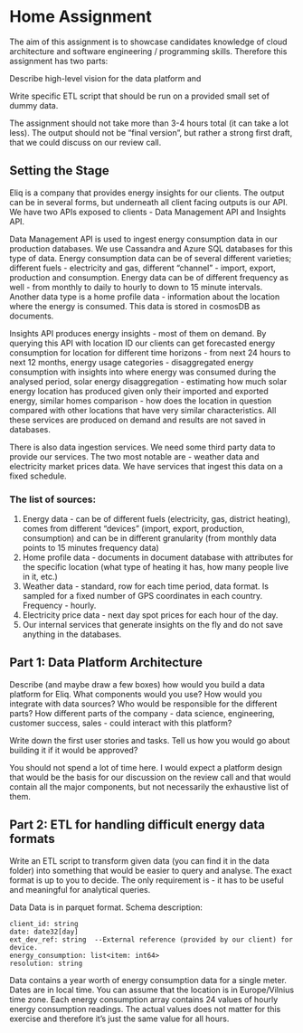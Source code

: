 # Home Assignment

The aim of this assignment is to showcase candidates knowledge of cloud architecture and software engineering / programming skills. Therefore this assignment has two parts:

Describe high-level vision for the data platform and 

Write specific ETL script that should be run on a provided small set of dummy data.

The assignment should not take more than 3-4 hours total (it can take a lot less). The output should not be “final version”, but rather a strong first draft, that we could discuss on our review call. 

## Setting the Stage
Eliq is a company that provides energy insights for our clients. The output can be in several forms, but underneath all client facing outputs is our API. We have two APIs exposed to clients - Data Management API and Insights API.

Data Management API is used to ingest energy consumption data in our production databases. We use Cassandra and Azure SQL databases for this type of data. Energy consumption data can be of several different varieties; different fuels - electricity and gas, different “channel” - import, export, production and consumption. Energy data can be of different frequency as well - from monthly to daily to hourly to down to 15 minute intervals. Another data type is a home profile data - information about the location where the energy is consumed. This data is stored in cosmosDB as documents. 

Insights API produces energy insights - most of them on demand. By querying this API with location ID our clients can get forecasted energy consumption for location for different time horizons - from next 24 hours to next 12 months, energy usage categories - disaggregated energy consumption with insights into where energy was consumed during the analysed period, solar energy disaggregation - estimating how much solar energy location has produced given only their imported and exported energy, similar homes comparison - how does the location in question compared with other locations that have very similar characteristics. All these services are produced on demand and results are not saved in databases.

There is also data ingestion services. We need some third party data to provide our services. The two most notable are - weather data and electricity market prices data. We have services that ingest this data on a fixed schedule. 

### The list of sources:
1. Energy data - can be of different fuels (electricity, gas, district heating), comes from different “devices” (import, export, production, consumption) and can be in different granularity (from monthly data points to 15 minutes frequency data)
2. Home profile data - documents in document database with attributes for the specific location (what type of heating it has, how many people live in it, etc.)
3. Weather data - standard, row for each time period, data format. Is sampled for a fixed number of GPS coordinates in each country. Frequency - hourly.
4. Electricity price data - next day spot prices for each hour of the day.
5. Our internal services that generate insights on the fly and do not save anything in the databases.

## Part 1: Data Platform Architecture

Describe (and maybe draw a few boxes) how would you build a data platform for Eliq. What components would you use? How would you integrate with data sources? Who would be responsible for the different parts? How different parts of the company - data science, engineering, customer success, sales - could interact with this platform? 

Write down the first user stories and tasks. Tell us how you would go about building it if it would be approved?

You should not spend a lot of time here. I would expect a platform design that would be the basis for our discussion on the review call and that would contain all the major components, but not necessarily the exhaustive list of them.

## Part 2: ETL for handling difficult energy data formats

Write an ETL script to transform given data (you can find it in the data folder) into something that would be easier to query and analyse. The exact format is up to you to decide. The only requirement is - it has to be useful and meaningful for analytical queries. 

Data
Data is in parquet format. Schema description:

```
client_id: string
date: date32[day]
ext_dev_ref: string  --External reference (provided by our client) for device.
energy_consumption: list<item: int64>
resolution: string
```

Data contains a year worth of energy consumption data for a single meter. Dates are in local time. You can assume that the location is in Europe/Vilnius time zone. Each energy consumption array contains 24 values of hourly energy consumption readings. The actual values does not matter for this exercise and therefore it’s just the same value for all hours.
